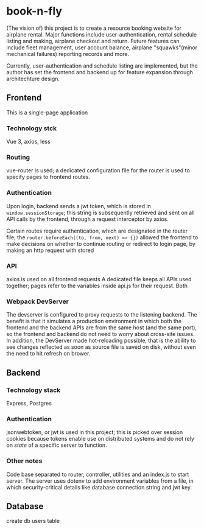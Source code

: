 # book-n-fly
(The vision of) this project is to create a resource booking website for airplane rental.
Major functions include user-authentication, rental schedule listing and making, airplane checkout and return.
Future features can include fleet management, user account balance, airplane "squawks"(minor mechanical failures) reporting records and more.

Currently, user-authentication and schedule listing are implemented, but the author has set the frontend and backend up for feature expansion through architechture design.

## Frontend
This is a single-page application

### Technology stck
Vue 3, axios, less 

### Routing
vue-router is used; a dedicated configuration file for the router is used to specify pages to frontend routes.

### Authentication
Upon login, backend sends a jwt token, which is stored in `window.sessionStorage`; this string is subsequently retrieved and sent on all API calls by the frontend, through a request interceptor by axios.

Certain routes require authentication, which are designated in the router file; the `router.beforeEach((to, from, next) => {})` allowed the frontend to make decisions on whether to continue routing or redirect to login page, by making an http request with stored

### API
axios is used on all frontend requests
A dedicated file keeps all APIs used together; pages refer to the variables inside api.js for their request.
Both 

### Webpack DevServer
The devserver is configured to proxy requests to the listening backend. The benefit is that it simulates a production environment in which both the frontend and the backend APIs are from the same host (and the same port), so the frontend and backend do not need to worry about cross-site issues. 
In addition, the DevServer made hot-reloading possible, that is the ability to see changes reflected as soon as source file is saved on disk, without even the need to hit refresh on brower.


## Backend
### Technology stack
Express, Postgres

### Authentication
jsonwebtoken, or jwt is used in this project; this is picked over session cookies because tokens enable use on distributed systems and do not rely on *state* of a specific server to function.

### Other notes
Code base separated to router, controller, utilities and an index.js to start server. The server uses dotenv to add environment variables from a file, in which security-critical details like database connection string and jwt key.

## Database

create db
users table